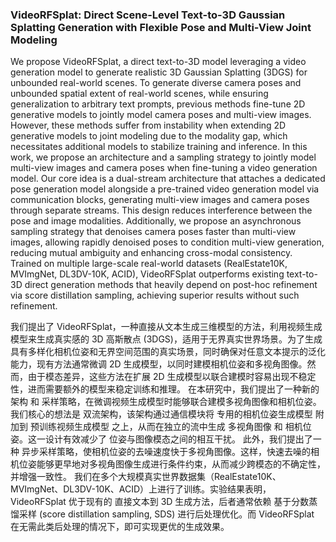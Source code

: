 ### VideoRFSplat: Direct Scene-Level Text-to-3D Gaussian Splatting Generation with Flexible Pose and Multi-View Joint Modeling

We propose VideoRFSplat, a direct text-to-3D model leveraging a video generation model to generate realistic 3D Gaussian Splatting (3DGS) for unbounded real-world scenes. To generate diverse camera poses and unbounded spatial extent of real-world scenes, while ensuring generalization to arbitrary text prompts, previous methods fine-tune 2D generative models to jointly model camera poses and multi-view images. However, these methods suffer from instability when extending 2D generative models to joint modeling due to the modality gap, which necessitates additional models to stabilize training and inference. In this work, we propose an architecture and a sampling strategy to jointly model multi-view images and camera poses when fine-tuning a video generation model. Our core idea is a dual-stream architecture that attaches a dedicated pose generation model alongside a pre-trained video generation model via communication blocks, generating multi-view images and camera poses through separate streams. This design reduces interference between the pose and image modalities. Additionally, we propose an asynchronous sampling strategy that denoises camera poses faster than multi-view images, allowing rapidly denoised poses to condition multi-view generation, reducing mutual ambiguity and enhancing cross-modal consistency. Trained on multiple large-scale real-world datasets (RealEstate10K, MVImgNet, DL3DV-10K, ACID), VideoRFSplat outperforms existing text-to-3D direct generation methods that heavily depend on post-hoc refinement via score distillation sampling, achieving superior results without such refinement.

我们提出了 VideoRFSplat，一种直接从文本生成三维模型的方法，利用视频生成模型来生成真实感的 3D 高斯散点 (3DGS)，适用于无界真实世界场景。为了生成具有多样化相机位姿和无界空间范围的真实场景，同时确保对任意文本提示的泛化能力，现有方法通常微调 2D 生成模型，以同时建模相机位姿和多视角图像。然而，由于模态差异，这些方法在扩展 2D 生成模型以联合建模时容易出现不稳定性，进而需要额外的模型来稳定训练和推理。
在本研究中，我们提出了一种新的 架构 和 采样策略，在微调视频生成模型时能够联合建模多视角图像和相机位姿。我们核心的想法是 双流架构，该架构通过通信模块将 专用的相机位姿生成模型 附加到 预训练视频生成模型 之上，从而在独立的流中生成 多视角图像 和 相机位姿。这一设计有效减少了 位姿与图像模态之间的相互干扰。
此外，我们提出了一种 异步采样策略，使相机位姿的去噪速度快于多视角图像。这样，快速去噪的相机位姿能够更早地对多视角图像生成进行条件约束，从而减少跨模态的不确定性，并增强一致性。
我们在多个大规模真实世界数据集（RealEstate10K、MVImgNet、DL3DV-10K、ACID）上进行了训练。实验结果表明，VideoRFSplat 优于现有的 直接文本到 3D 生成方法，后者通常依赖 基于分数蒸馏采样 (score distillation sampling, SDS) 进行后处理优化。而 VideoRFSplat 在无需此类后处理的情况下，即可实现更优的生成效果。
